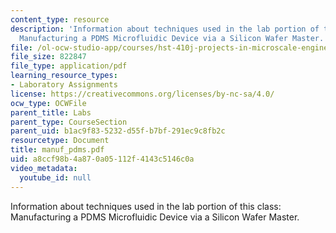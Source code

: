 ```yaml
---
content_type: resource
description: 'Information about techniques used in the lab portion of this class:
  Manufacturing a PDMS Microfluidic Device via a Silicon Wafer Master.'
file: /ol-ocw-studio-app/courses/hst-410j-projects-in-microscale-engineering-for-the-life-sciences-spring-2007/a8ccf98b4a870a05112f4143c5146c0a_manuf_pdms.pdf
file_size: 822847
file_type: application/pdf
learning_resource_types:
- Laboratory Assignments
license: https://creativecommons.org/licenses/by-nc-sa/4.0/
ocw_type: OCWFile
parent_title: Labs
parent_type: CourseSection
parent_uid: b1ac9f83-5232-d55f-b7bf-291ec9c8fb2c
resourcetype: Document
title: manuf_pdms.pdf
uid: a8ccf98b-4a87-0a05-112f-4143c5146c0a
video_metadata:
  youtube_id: null
---
```

Information about techniques used in the lab portion of this class: Manufacturing a PDMS Microfluidic Device via a Silicon Wafer Master.
